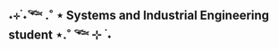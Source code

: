 ## ˖⊹ ࣪˖𓆝 .˚ ⋆ Systems and Industrial Engineering student  ⋆.˚ 𓆝 ⊹ ࣪ ˖

<!--
**Jesy05/Jesy05** is a ✨ _special_ ✨ repository because its `README.md` (this file) appears on your GitHub profile.

Here are some ideas to get you started:

- 🔭 I’m currently working on ...
- 🌱 I’m currently learning ...
- 👯 I’m looking to collaborate on ...
- 🤔 I’m looking for help with ...
- 💬 Ask me about ...
- 📫 How to reach me: ...
- 😄 Pronouns: ...
- ⚡ Fun fact: ...
-->
